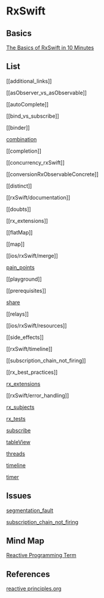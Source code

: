 # RxSwift


## Basics

[The Basics of RxSwift in 10 Minutes](https://medium.com/ios-os-x-development/learn-and-master-%EF%B8%8F-the-basics-of-rxswift-in-10-minutes-818ea6e0a05b)

## List

[[additional_links]]

[[asObserver_vs_asObservable]]

[[autoComplete]]

[[bind_vs_subscribe]]

[[binder]]

[combination](combination.md)

[[completion]]

[[concurrency_rxSwift]]

[[conversionRxObservableConcrete]]

[[distinct]]

[[rxSwift/documentation]]

[[doubts]]

[[rx_extensions]]

[[flatMap]]

[[map]]

[[ios/rxSwift/merge]]

[pain_points](pain_points.md)

[[playground]]

[[prerequisites]]

[share](share.md)

[[relays]]

[[ios/rxSwift/resources]]

[[side_effects]]

[[rxSwift/timeline]]

[[subscription_chain_not_firing]]

[[rx_best_practices]]

[rx_extensions](rx_extensions.md)

[[rxSwift/error_handling]]

[rx_subjects](rx_subjects.md)

[rx_tests](rx_tests.md)

[subscribe](subscribe.md)

[tableView](tableView.md)

[threads](threads.md)

[timeline](/ios/rxSwift/timeline.md)

[timer](/ios/rxSwift/timer.md)

## Issues

[segmentation_fault](segmentation_fault.md)

[subscription_chain_not_firing](subscription_chain_not_firing.md)


## Mind Map

[Reactive Programming Term](architecture/terminologies/process_terms#Reactive%20Programming)


## References

[reactive principles.org](https://www.reactiveprinciples.org/)


